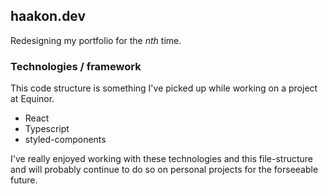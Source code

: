 ## haakon.dev

Redesigning my portfolio for the *nth* time. 

### Technologies / framework

This code structure is something I've picked up while working on a project at Equinor.
* React
* Typescript
* styled-components

I've really enjoyed working with these technologies and this file-structure and will probably continue to do so on personal projects for the forseeable future. 

